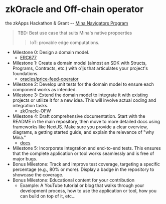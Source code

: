 # zkOracle and Off-chain operator

the zkApps Hackathon & Grant -- [Mina Navigators Program](https://minaprotocol.com/blog/mina-navigators-zk-grants-program)
> TBD: Best use case that suits Mina's native propoerties
>> IoT: provable edge computations.

- Milestone 0: Design a domain model.
    * [ERC677](https://github.com/ethereum/EIPs/issues/677)
- Milestone 1: Create a domain model (almost an SDK with Structs, Programs, Contracts, etc.) with o1js that articulates your project's foundations.
    * [oracles/price-feed-operator](oracles/price-feed-operator)  
- Milestone 2: Develop unit tests for the domain model to ensure each component works as intended.
- Milestone 3: Extend the domain model to integrate it with existing projects or utilize it for a new idea. This will involve actual coding and integration tasks.
    * [zkOracle-OFW](https://github.com/ubinix-warun/zkOracle-OCW)
- Milestone 4: Draft comprehensive documentation. Start with the README in the main repository, then move to more detailed docs using frameworks like NextJS. Make sure you provide a clear overview, diagrams, a getting started guide, and explain the relevance of "why Mina.”
    * [docs](docs)
- Milestone 5: Incorporate integration and end-to-end tests. This ensures that the complete application or tool works seamlessly and is free of major bugs.
- Bonus Milestone: Track and improve test coverage, targeting a specific percentage (e.g., 80% or more). Display a badge in the repository to showcase the coverage.
- Bonus Milestone: Educational content for your contribution
    - Example: A YouTube tutorial or blog that walks through your development process, how to use the application or tool, how you can build on top of it, etc…
